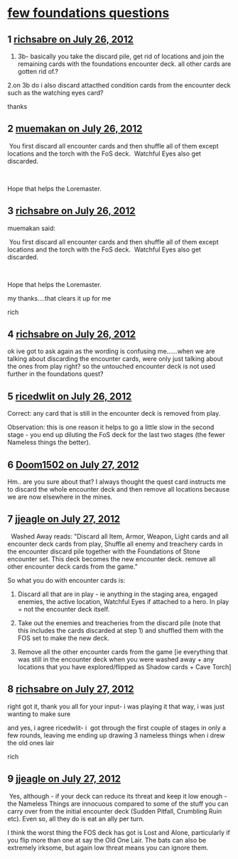 # [few foundations questions](https://community.fantasyflightgames.com/topic/68092-few-foundations-questions/)

## 1 [richsabre on July 26, 2012](https://community.fantasyflightgames.com/topic/68092-few-foundations-questions/?do=findComment&comment=664186)

1. 3b- basically you take the discard pile, get rid of locations and join the remaining cards with the foundations encounter deck. all other cards are gotten rid of.?

2.on 3b do i also discard attacthed condition cards from the encounter deck such as the watching eyes card?

thanks

## 2 [muemakan on July 26, 2012](https://community.fantasyflightgames.com/topic/68092-few-foundations-questions/?do=findComment&comment=664234)

 You first discard all encounter cards and then shuffle all of them except locations and the torch with the FoS deck.
 Watchful Eyes also get discarded.

 

Hope that helps the Loremaster.

## 3 [richsabre on July 26, 2012](https://community.fantasyflightgames.com/topic/68092-few-foundations-questions/?do=findComment&comment=664271)

muemakan said:

 You first discard all encounter cards and then shuffle all of them except locations and the torch with the FoS deck.
 Watchful Eyes also get discarded.

 

Hope that helps the Loremaster.



my thanks….that clears it up for me

rich

## 4 [richsabre on July 26, 2012](https://community.fantasyflightgames.com/topic/68092-few-foundations-questions/?do=findComment&comment=664328)

ok ive got to ask again as the wording is confusing me……when we are talking about discarding the encounter cards, were only just talking about the ones from play right? so the untouched encounter deck is not used further in the foundations quest?

## 5 [ricedwlit on July 26, 2012](https://community.fantasyflightgames.com/topic/68092-few-foundations-questions/?do=findComment&comment=664356)

Correct: any card that is still in the encounter deck is removed from play.  

Observation: this is one reason it helps to go a little slow in the second stage - you end up diluting the FoS deck for the last two stages (the fewer Nameless things the better).

## 6 [Doom1502 on July 27, 2012](https://community.fantasyflightgames.com/topic/68092-few-foundations-questions/?do=findComment&comment=664433)

Hm.. are you sure about that? I always thought the quest card instructs me to discard the whole encounter deck and then remove all locations because we are now elsewhere in the mines.

## 7 [jjeagle on July 27, 2012](https://community.fantasyflightgames.com/topic/68092-few-foundations-questions/?do=findComment&comment=664441)

  Washed Away reads: "Discard all Item, Armor, Weapon, Light cards and all encounter deck cards from play, Shuffle all enemy and treachery cards in the encounter discard pile together with the Foundations of Stone encounter set. This deck becomes the new encounter deck. remove all other encounter deck cards from the game."

So what you do with encounter cards is:

1. Discard all that are in play - ie anything in the staging area, engaged enemies, the active location, Watchful Eyes if attached to a hero. In play = not the encounter deck itself.

2. Take out the enemies and treacheries from the discard pile (note that this includes the cards discarded at step 1) and shuffled them with the FOS set to make the new deck.

3. Remove all the other encounter cards from the game [ie everything that was still in the encounter deck when you were washed away + any locations that you have explored/flipped as Shadow cards + Cave Torch]

## 8 [richsabre on July 27, 2012](https://community.fantasyflightgames.com/topic/68092-few-foundations-questions/?do=findComment&comment=664454)

right got it, thank you all for your input- i was playing it that way, i was just wanting to make sure

and yes, i agree ricedwlit- i  got through the first couple of stages in only a few rounds, leaving me ending up drawing 3 nameless things when i drew the old ones lair

rich

## 9 [jjeagle on July 27, 2012](https://community.fantasyflightgames.com/topic/68092-few-foundations-questions/?do=findComment&comment=664465)

 Yes, although - if your deck can reduce its threat and keep it low enough - the Nameless Things are innocuous compared to some of the stuff you can carry over from the initial encounter deck (Sudden Pitfall, Crumbling Ruin etc). Even so, all they do is eat an ally per turn.

I think the worst thing the FOS deck has got is Lost and Alone, particularly if you flip more than one at say the Old One Lair. The bats can also be extremely irksome, but again low threat means you can ignore them.

